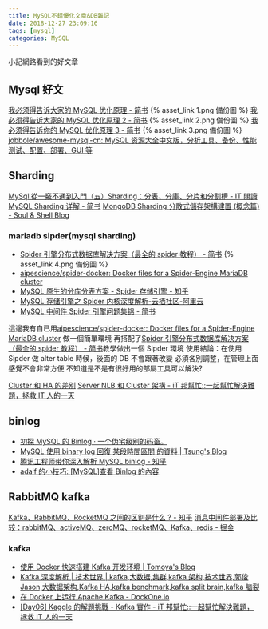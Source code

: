 ```yaml
---
title: MySQL不錯優化文章&DB雜記
date: 2018-12-27 23:09:16
tags: [mysql]
categories: MySQL
---
```


小記網路看到的好文章

<!--more-->

## Mysql 好文

[我必须得告诉大家的 MySQL 优化原理 - 简书](https://www.jianshu.com/p/d7665192aaaf) {% asset_link 1.png 備份圖 %}
[我必须得告诉大家的 MySQL 优化原理 2 - 简书](https://www.jianshu.com/p/01b9f028d9c7) {% asset_link 2.png 備份圖 %}
[我必须得告诉你的 MySQL 优化原理 3 - 简书](https://www.jianshu.com/p/78b6b7e2bb7f) {% asset_link 3.png 備份圖 %}
[jobbole/awesome-mysql-cn: MySQL 资源大全中文版，分析工具、备份、性能测试、配置、部署、GUI 等](https://github.com/jobbole/awesome-mysql-cn)

## Sharding

[MySql 從一竅不通到入門（五）Sharding：分表、分庫、分片和分割槽 - IT 閱讀](https://www.itread01.com/content/1545726433.html)
[MySQL Sharding 详解 - 简书](https://www.jianshu.com/p/6ebafabfddae)
[MongoDB Sharding 分散式儲存架構建置 (概念篇) - Soul & Shell Blog](https://blog.toright.com/posts/4552/mongodb-sharding-%E5%88%86%E6%95%A3%E5%BC%8F%E5%84%B2%E5%AD%98%E6%9E%B6%E6%A7%8B%E5%BB%BA%E7%BD%AE-%E6%A6%82%E5%BF%B5%E7%AF%87.html/amp)

### mariadb sipder(mysql sharding)

- [Spider 引擎分布式数据库解决方案（最全的 spider 教程） - 简书](https://www.jianshu.com/p/b96a8c90689a) {% asset_link 4.png 備份圖 %}
- [aipescience/spider-docker: Docker files for a Spider-Engine MariaDB cluster](https://github.com/aipescience/spider-docker)
- [MySQL 原生的分库分表方案 - Spider 存储引擎 - 知乎](https://zhuanlan.zhihu.com/p/47418626)
- [MySQL 存储引擎之 Spider 内核深度解析-云栖社区-阿里云](https://yq.aliyun.com/articles/80458)
- [MySQL 中间件 Spider 引擎问题集锦 - 简书](https://www.jianshu.com/p/efb31df1119c)

這邊我有自已用[aipescience/spider-docker: Docker files for a Spider-Engine MariaDB cluster](https://github.com/aipescience/spider-docker)
做一個簡單環境
再搭配了[Spider 引擎分布式数据库解决方案（最全的 spider 教程） - 简书](https://www.jianshu.com/p/b96a8c90689a)教學做出一個 Sipder 環境
使用結論：在使用 Sipder 做 alter table 時候，後面的 DB 不會跟著改變
必須各別調整，在管理上面感覺不會非常方便
不知道是不是有很好用的部屬工具可以解決?

[Cluster 和 HA 的差別](https://millenniummeetonce.blogspot.com/2015/12/clusterha.html)
[Server NLB 和 Cluster 架構 - iT 邦幫忙::一起幫忙解決難題，拯救 IT 人的一天](https://ithelp.ithome.com.tw/questions/10087065)

## binlog

- [初探 MySQL 的 Binlog · 一个伪宅级别的码畜。](https://xcoder.in/2015/08/10/mysql-binlog-try/)
- [MySQL 使用 binary log 回復 某段時間區間 的資料 | Tsung's Blog](https://blog.longwin.com.tw/2009/04/mysql-binlog-recovery-range-by-date-time-2009/)
- [腾讯工程师带你深入解析 MySQL binlog - 知乎](https://zhuanlan.zhihu.com/p/33504555)
- [adalf 的小技巧: [MySQL]查看 Binlog 的內容](http://adalf0722.blogspot.com/2014/11/mysqlbinlog.html)

## RabbitMQ kafka

[Kafka、RabbitMQ、RocketMQ 之间的区别是什么 ? - 知乎](https://www.zhihu.com/question/275090117)
[消息中间件部署及比较：rabbitMQ、activeMQ、zeroMQ、rocketMQ、Kafka、redis - 掘金](https://juejin.im/post/5b32044ef265da59654c3027)

### kafka

- [使用 Docker 快速搭建 Kafka 开发环境 | Tomoya's Blog](https://tomoyadeng.github.io/blog/2018/06/02/kafka-cluster-in-docker/)
- [Kafka 深度解析 | 技术世界 | kafka,大数据,集群,kafka 架构,技术世界,郭俊 Jason,大数据架构,Kafka HA,kafka benchmark,kafka split brain,kafka 脑裂](http://www.jasongj.com/2015/01/02/Kafka%E6%B7%B1%E5%BA%A6%E8%A7%A3%E6%9E%90/index.html)
- [在 Docker 上运行 Apache Kafka - DockOne.io](http://dockone.io/article/565)
- [[Day06] Kaggle 的解題挑戰 - Kafka 實作 - iT 邦幫忙::一起幫忙解決難題，拯救 IT 人的一天](https://ithelp.ithome.com.tw/articles/10192284)
